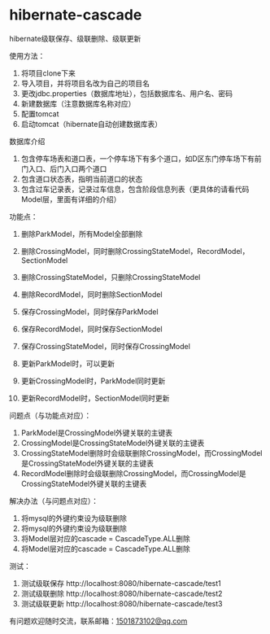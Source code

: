 # hibernate-cascade
hibernate级联保存、级联删除、级联更新

使用方法：
1. 将项目clone下来
2. 导入项目，并将项目名改为自己的项目名
3. 更改jdbc.properties（数据库地址），包括数据库名、用户名、密码
4. 新建数据库（注意数据库名称对应）
5. 配置tomcat
6. 启动tomcat（hibernate自动创建数据库表）

数据库介绍
1. 包含停车场表和道口表，一个停车场下有多个道口，如D区东门停车场下有前门入口、后门入口两个道口
2. 包含道口状态表，指明当前道口的状态
3. 包含过车记录表，记录过车信息，包含阶段信息列表（更具体的请看代码Model层，里面有详细的介绍）

功能点：

1. 删除ParkModel，所有Model全部删除
2. 删除CrossingModel，同时删除CrossingStateModel，RecordModel，SectionModel
3. 删除CrossingStateModel，只删除CrossingStateModel
4. 删除RecordModel，同时删除SectionModel

5. 保存CrossingModel，同时保存ParkModel
6. 保存RecordModel，同时保存SectionModel
7. 保存CrossingStateModel，同时保存CrossingModel

8. 更新ParkModel时，可以更新
9. 更新CrossingModel时，ParkModel同时更新
10. 更新RecordModel时，SectionModel同时更新

问题点（与功能点对应）：
1. ParkModel是CrossingModel外键关联的主键表
2. CrossingModel是CrossingStateModel外键关联的主键表
3. CrossingStateModel删除时会级联删除CrossingModel，而CrossingModel是CrossingStateModel外键关联的主键表
4. RecordModel删除时会级联删除CrossingModel，而CrossingModel是CrossingStateModel外键关联的主键表

解决办法（与问题点对应）：
1. 将mysql的外键约束设为级联删除
2. 将mysql的外键约束设为级联删除
3. 将Model层对应的cascade = CascadeType.ALL删除
4. 将Model层对应的cascade = CascadeType.ALL删除

测试：
1. 测试级联保存 http://localhost:8080/hibernate-cascade/test1
2. 测试级联删除 http://localhost:8080/hibernate-cascade/test2
3. 测试级联更新 http://localhost:8080/hibernate-cascade/test3

有问题欢迎随时交流，联系邮箱：1501873102@qq.com
